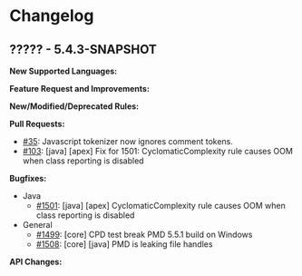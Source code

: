 # Changelog

## ????? - 5.4.3-SNAPSHOT

**New Supported Languages:**

**Feature Request and Improvements:**

**New/Modified/Deprecated Rules:**

**Pull Requests:**

*   [#35](https://github.com/adangel/pmd/pull/35): Javascript tokenizer now ignores comment tokens.
*   [#103](https://github.com/pmd/pmd/pull/103): \[java] \[apex] Fix for 1501: CyclomaticComplexity rule causes OOM when class reporting is disabled

**Bugfixes:**

*   Java
    *   [#1501](https://sourceforge.net/p/pmd/bugs/1501/): \[java] \[apex] CyclomaticComplexity rule causes OOM when class reporting is disabled
*   General
    *   [#1499](https://sourceforge.net/p/pmd/bugs/1499/): \[core] CPD test break PMD 5.5.1 build on Windows
    *   [#1508](https://sourceforge.net/p/pmd/bugs/1508/): \[core] \[java] PMD is leaking file handles

**API Changes:**
